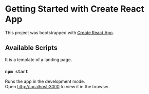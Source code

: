 # Getting Started with Create React App

This project was bootstrapped with [Create React App](https://github.com/facebook/create-react-app).

## Available Scripts

It is a template of a landing page.

### `npm start`

Runs the app in the development mode.\
Open [http://localhost:3000](http://localhost:3000) to view it in the browser.
